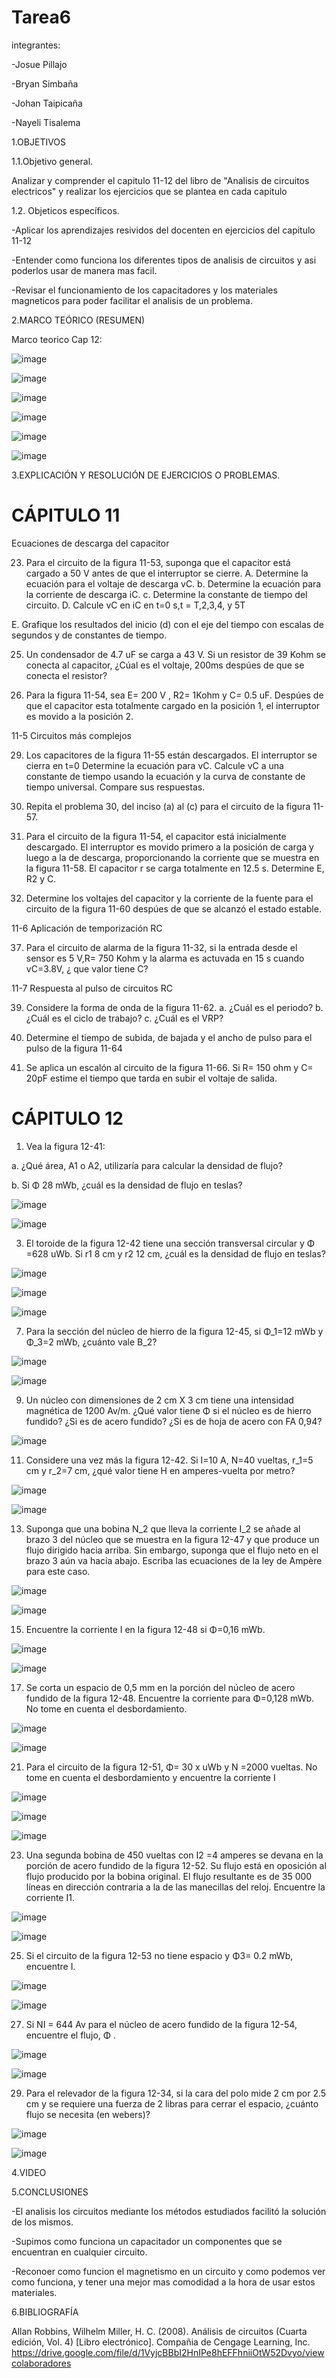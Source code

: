 # Tarea6

integrantes:

-Josue Pillajo

-Bryan Simbaña

-Johan Taipicaña

-Nayeli Tisalema

1.OBJETIVOS

1.1.Objetivo general.

Analizar y comprender el capitulo 11-12 del libro de "Analisis de circuitos electricos" y realizar los ejercicios que se plantea en cada capitulo

1.2. Objeticos específicos.

-Aplicar los aprendizajes resividos del docenten en ejercicios del capitulo 11-12

-Entender como funciona los diferentes tipos de analisis de circuitos y asi poderlos usar de manera mas facil.

-Revisar el funcionamiento de los capacitadores y los materiales magneticos para poder facilitar el analisis de un problema.

2.MARCO TEÓRICO (RESUMEN)

Marco teorico Cap 12:

![image](https://user-images.githubusercontent.com/85320165/127247087-a9a85db2-e058-4565-9fe1-f42fbde6d419.png)

![image](https://user-images.githubusercontent.com/85320165/127247288-6d722dc0-c8e4-4603-816e-5a1599cb76e9.png)

![image](https://user-images.githubusercontent.com/85320165/127247359-a3bd29ef-a967-4215-b925-c4eac898728c.png)

![image](https://user-images.githubusercontent.com/85320165/127247429-abc8c2a8-98d1-401d-962a-df47512ecff7.png)

![image](https://user-images.githubusercontent.com/85320165/127247640-d8e973e0-c6dc-4929-ab40-2de8a98523d4.png)

![image](https://user-images.githubusercontent.com/85320165/127247778-98dbf852-bcc2-4c3d-bedd-589c3ebcb52e.png)

3.EXPLICACIÓN Y RESOLUCIÓN DE EJERCICIOS O PROBLEMAS.

# CÁPITULO 11


Ecuaciones de descarga del capacitor

23. Para el circuito de la figura 11-53, suponga que el capacitor está cargado a 50 V antes de que el interruptor se cierre.
A. Determine la ecuación para el voltaje de descarga vC.
b. Determine la ecuación para la corriente de descarga iC.
c. Determine la constante de tiempo del circuito. 
D. Calcule  vC en iC en  t=0  s,t = T,2,3,4, y 5T

E. Grafique los resultados del inicio (d) con el eje del tiempo con escalas de segundos y de constantes de tiempo.



25. Un condensador de 4.7 uF se carga a 43 V. Si un resistor de 39 Kohm se conecta al capacitor, ¿Cúal es el voltaje,  200ms  despúes de que se conecta  el resistor?



27.  Para la figura 11-54, sea E= 200 V , R2= 1Kohm y C= 0.5 uF. Despúes de que el capacitor esta totalmente cargado en la posición 1, el interruptor es  movido a la posición 2.


11-5 Circuitos más complejos

29. Los capacitores de la figura 11-55 están descargados. El interruptor se cierra en t=0  Determine la ecuación para vC. Calcule vC a una constante de tiempo usando la ecuación y la curva de constante de tiempo universal. Compare sus respuestas.



31. Repita el problema 30, del inciso (a) al (c) para el circuito de la figura 11-57.


33.   Para el circuito de la figura 11-54, el capacitor está inicialmente descargado. El interruptor es movido primero a la posición de carga y luego a la de  descarga,  proporcionando la corriente que se muestra en la figura 11-58. El capacitor r se carga totalmente en 12.5 s. Determine E, R2 y C.


35.  Determine los voltajes del capacitor y la corriente de la fuente para el circuito de la figura 11-60 despúes de que se alcanzó  el estado estable.


11-6 Aplicación de temporización RC

37. Para el circuito de alarma de la figura 11-32, si la entrada desde el sensor es 5 V,R= 750 Kohm y la alarma es actuvada en 15 s  cuando vC=3.8V, ¿ que valor tiene C?





11-7 Respuesta al pulso de circuitos RC

39. Considere la forma de onda de la figura 11-62.
a. ¿Cuál es el periodo?
b. ¿Cuál es el ciclo de trabajo?
c. ¿Cuál es el VRP?


41. Determine el tiempo de subida, de bajada y el ancho de pulso para el pulso de la figura 11-64


43. Se aplica un escalón al circuito de la figura 11-66. Si  R= 150 ohm y C= 20pF estime el tiempo  que tarda en subir  el voltaje de salida.


# CÁPITULO 12

1. Vea la figura 12-41: 

a. ¿Qué área, A1 o A2, utilizaría para calcular la densidad
de flujo? 

b. Si Φ 28 mWb, ¿cuál es la densidad de flujo en
teslas?

![image](https://user-images.githubusercontent.com/85320165/127251129-33f2e8d6-19c4-4c92-a78a-9a8d6f196223.png)


![image](https://user-images.githubusercontent.com/85320165/127248320-55dc8919-0ade-484d-84a0-47009b41e107.png)

3. El toroide de la figura 12-42 tiene una sección transversal circular y Φ =628 uWb. Si r1 8 cm y r2 12 cm, ¿cuál es la densidad de flujo en teslas?

![image](https://user-images.githubusercontent.com/85320165/127251193-3106cf7c-078b-473f-ad42-8d9b79751cce.png)


![image](https://user-images.githubusercontent.com/85320165/127250826-d93d8f73-e030-423c-ace2-bf9a57a70f66.png)

![image](https://user-images.githubusercontent.com/85320165/127250897-b73f0e53-2d21-4f47-bac0-62f32a3526c7.png)

7. Para la sección del núcleo de hierro de la figura 12-45, si Φ_1=12 mWb y Φ_3=2 mWb, ¿cuánto vale B_2?

![image](https://user-images.githubusercontent.com/85320165/127251258-5f9c8fa6-11d0-4b0f-bbb2-39492be0d5f6.png)

![image](https://user-images.githubusercontent.com/85320165/127251277-37c5866a-ba62-41ae-8dcc-554e80d2e07d.png)


9. Un núcleo con dimensiones de 2 cm X 3 cm tiene una intensidad magnética de 1200 Av/m. ¿Qué valor tiene Φ si el núcleo es de hierro fundido? ¿Si es de acero fundido? ¿Si es de hoja de acero con FA 0,94?

![image](https://user-images.githubusercontent.com/85320165/127251367-182d8266-e434-43d6-9d10-58fcfa0a9aa0.png)

11. Considere una vez más la figura 12-42. Si I=10 A, N=40 vueltas, r_1=5 cm y r_2=7 cm, ¿qué valor tiene H en amperes-vuelta por metro?

![image](https://user-images.githubusercontent.com/85320165/127251434-9c1bff3f-4f8a-47e7-9bdb-4d7b5eebf27d.png)

![image](https://user-images.githubusercontent.com/85320165/127251471-31f512af-a89d-4c90-81bf-c1b3168383a7.png)


13. Suponga que una bobina N_2 que lleva la corriente I_2 se añade al brazo 3 del núcleo que se muestra en la figura 12-47 y que produce un flujo dirigido hacia arriba. Sin embargo, suponga que el flujo neto en el brazo 3 aún va hacia abajo. Escriba las ecuaciones de la ley de Ampère para este caso.

![image](https://user-images.githubusercontent.com/85320165/127251649-788157fa-30fd-4da8-90a0-9318c98e0187.png)

![image](https://user-images.githubusercontent.com/85320165/127251802-4ed9dc8d-043a-443e-bcab-c1f4dc800991.png)

15. Encuentre la corriente I en la figura 12-48 si Φ=0,16 mWb.

![image](https://user-images.githubusercontent.com/85320165/127251845-91dea250-efc3-4589-8f17-664781faa72a.png)

![image](https://user-images.githubusercontent.com/85320165/127251865-7fcbc8b8-03dc-4a4a-a4e6-f1ec5aa5fdb1.png)

17. Se corta un espacio de 0,5 mm en la porción del núcleo de acero fundido de la figura 12-48. Encuentre la corriente para Φ=0,128 mWb. No tome en cuenta el desbordamiento.

![image](https://user-images.githubusercontent.com/85320165/127251960-68c9532e-893e-4b94-8d8d-7193387d53f3.png)

![image](https://user-images.githubusercontent.com/85320165/127251914-cf9907bd-fa84-463c-bf56-0995a3e94292.png)

21. Para el circuito de la figura 12-51, 	 Φ= 30 x uWb y N =2000 vueltas. No
tome en cuenta el desbordamiento y encuentre la corriente I

![image](https://user-images.githubusercontent.com/85320165/127252453-adcc11c2-6149-45c4-9a29-43d34071ff2d.png)

![image](https://user-images.githubusercontent.com/85320165/127252467-baea43b4-52fa-4266-bf26-eb6db7cf2f69.png)

![image](https://user-images.githubusercontent.com/85320165/127252490-203756f0-9df1-4a78-9c0a-96a9dad74b0f.png)

23. Una segunda bobina de 450 vueltas con I2 =4 amperes se devana en la porción de acero fundido de la figura 12-52. Su flujo está en oposición al flujo
producido por la bobina original. El flujo resultante es de 35 000 líneas en dirección contraria a la de las manecillas del reloj. Encuentre la corriente I1.

![image](https://user-images.githubusercontent.com/85320165/127252575-5acaaff6-ac0f-403f-b046-c66fe6a595fd.png)

![image](https://user-images.githubusercontent.com/85320165/127252635-74fb3d0c-7618-439a-975b-a4df9011d2a4.png)

25. Si el circuito de la figura 12-53 no tiene espacio y 	 Φ3=  0.2 mWb, encuentre I.

![image](https://user-images.githubusercontent.com/85320165/127252816-3e7dde4d-241e-462a-ace5-219ec2d5d6ac.png)

![image](https://user-images.githubusercontent.com/85320165/127252840-13e152f2-24cd-4d6d-a1cd-47f16b50e7b9.png)


27. Si NI = 644 Av para el núcleo de acero fundido de la figura 12-54, encuentre
el flujo, Φ	.

![image](https://user-images.githubusercontent.com/85320165/127252924-7e8fd4a6-e1bf-453f-a949-a4467e69e51b.png)

![image](https://user-images.githubusercontent.com/85320165/127252940-0f7df0ca-668a-4a0a-9684-a0cef0c5b73c.png)

29. Para el relevador de la figura 12-34, si la cara del polo mide 2 cm por 2.5 cm
y se requiere una fuerza de 2 libras para cerrar el espacio, ¿cuánto flujo se necesita (en webers)?

![image](https://user-images.githubusercontent.com/85320165/127252997-d1bc5a69-05ed-452f-88f8-57621d692826.png)


![image](https://user-images.githubusercontent.com/85320165/127253022-a1647ec6-706b-4b36-b42f-0424d67766e5.png)




4.VIDEO



5.CONCLUSIONES 

-El analisis los circuitos mediante los métodos estudiados facilitó la solución de los mismos. 

-Supimos como funciona un capacitador un componentes que se encuentran en cualquier circuito. 

-Reconoer como funcion el magnetismo en un circuito y como podemos ver como funciona, y tener una mejor mas comodidad a la hora de usar estos materiales.

6.BIBLIOGRAFÍA

Allan Robbins, Wilhelm Miller, H. C. (2008). Análisis de circuitos (Cuarta edición, Vol. 4) [Libro electrónico]. Compañia de Cengage Learning, Inc. https://drive.google.com/file/d/1VyjcBBbI2HnIPe8hEFFhniiOtW52Dvyo/viewcolaboradores



